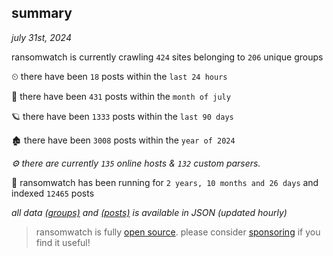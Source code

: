 
## summary
_july 31st, 2024_

ransomwatch is currently crawling `424` sites belonging to `206` unique groups

⏲ there have been `18` posts within the `last 24 hours`

🦈 there have been `431` posts within the `month of july`

🪐 there have been `1333` posts within the `last 90 days`

🏚 there have been `3008` posts within the `year of 2024`

_⚙️ there are currently `135` online hosts & `132` custom parsers._

🦕 ransomwatch has been running for `2 years, 10 months and 26 days` and indexed `12465` posts

_all data  [(groups)](http://ransomwhat.telemetry.ltd/groups) and [(posts)](http://ransomwhat.telemetry.ltd/posts) is available in JSON (updated hourly)_

> ransomwatch is fully [open source](https://github.com/joshhighet/ransomwatch#ransomwatch--). please consider [sponsoring](https://github.com/sponsors/joshhighet) if you find it useful!
